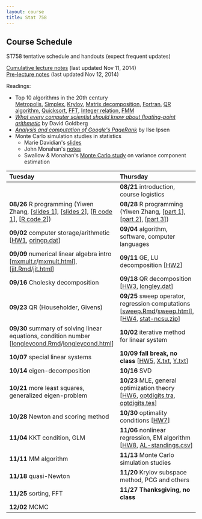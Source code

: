 ```yaml
---
layout: course
title: Stat 758
---
```


## Course Schedule

ST758 tentative schedule and handouts (expect frequent updates)

[Cumulative lecture notes](http://www.stat.ncsu.edu/people/zhou/courses/st758/ST758-2014-Fall-LecNotes.pdf) (last updated Nov 11, 2014)  
[Pre-lecture notes](http://www.stat.ncsu.edu/people/zhou/courses/st758/ST758-2014-Fall-Pre-LecNotes.pdf) (last updated Nov 12, 2014)


Readings:  

* Top 10 algorithms in the 20th century  
[Metropolis](top10/metropolis.pdf), [Simplex](top10/simplex.pdf), [Krylov](top10/krylov.pdf), [Matrix decomposition](top10/decomp.pdf), [Fortran](top10/fortran.pdf), [QR algorithm](top10/qr.pdf), [Quicksort](top10/qsort.pdf), [FFT](top10/fft.pdf), [Integer relation](top10/integer.pdf), [FMM](top10/fmm.pdf)  
* [_What every computer scientist should know about floating-point arithmetic_](./Goldberg91FloatingPoint.pdf) by David Goldberg
* [_Analysis and computation of Google's PageRank_](http://www4.ncsu.edu/~ipsen/ps/slides_imacs.pdf) by Ilse Ipsen
* Monte Carlo simulation studies in statistics  
  * Marie Davidian's [slides](http://www4.stat.ncsu.edu/~davidian/st810a/simulation_handout.pdf)  
  * John Monahan's [notes](./monte-carlo/Monahan09SimGuide.pdf)  
  * Swallow & Monahan's [Monte Carlo study](./monte-carlo/SwallowMonahan84VCMonteCarlo.pdf) on variance component estimation  

 

| Tuesday | Thursday |
|:-----------|:------------|
| | **08/21** introduction, course logistics |
| **08/26** R programming (Yiwen Zhang, \[[slides 1](./YiwenZhang_Slides1.html)\], \[[slides 2](./YiwenZhang_Slides2.html)\], \[[R code 1](./YiwenZhang_lecture1_examples.R)\], \[[R code 2](./YiwenZhang_lecture2_examples.R)\]) | **08/28** R programming (Yiwen Zhang, \[[part 1](./YiwenZhang_Part1_Introduction.pdf)\], \[[part 2](./YiwenZhang_Part2_Data_Objects.pdf)\], \[[part 3](./YiwenZhang_Part3_R_Functions.pdf)\]) |
| **09/02** computer storage/arithmetic \[[HW1](./ST758-2014-HW1.pdf), [oringp.dat](./oringp.dat)\] | **09/04** algorithm, software, computer languages |
| **09/09** numerical linear algebra intro \[[mxmult.r](./mxmult.r)/[mxmult.html](./mxmult.html)\], \[[jit.Rmd](./jit.Rmd)/[jit.html](./jit.html)\] | **09/11** GE, LU decomposition \[[HW2](./ST758-2014-HW2.pdf)\] |
| **09/16** Cholesky decomposition | **09/18** QR decomposition \[[HW3](./ST758-2014-HW3.pdf), [longley.dat](./longley.dat)\] |
| **09/23** QR (Householder, Givens) | **09/25** sweep operator, regression computations \[[sweep.Rmd](./sweep.Rmd)/[sweep.html](./sweep.html)\], \[[HW4](./ST758-2014-HW4.pdf), [stat-ncsu.zip](./stat-ncsu.zip)\] |
| **09/30** summary of solving linear equations, condition number \[[longleycond.Rmd](./longleycond.Rmd)/[longleycond.html](./longleycond.html)\] | **10/02** iterative method for linear system |
| **10/07** special linear systems | **10/09** **fall break, no class** \[[HW5](./ST758-2014-HW5.pdf), [X.txt](./X.txt), [Y.txt](./Y.txt)\] |
| **10/14** eigen-decomposition | **10/16** SVD |
| **10/21** more least squares, generalized eigen-problem | **10/23** MLE, general optimization theory \[[HW6](./ST758-2014-HW6.pdf), [optdigits.tra](./optdigits.tra), [optdigits.tes](./optdigits.tes)\] |
| **10/28** Newton and scoring method | **10/30** optimality conditions \[[HW7](./ST758-2014-HW7.pdf)\] |
| **11/04** KKT condition, GLM | **11/06** nonlinear regression, EM algorithm \[[HW8](./ST758-2014-HW8.pdf), [AL-standings.csv](./AL-standings.csv)\] |
| **11/11** MM algorithm | **11/13** Monte Carlo simulation studies |
| **11/18** quasi-Newton | **11/20** Krylov subspace method, PCG and others |
| **11/25** sorting, FFT | **11/27** **Thanksgiving, no class** |
| **12/02** MCMC | |
